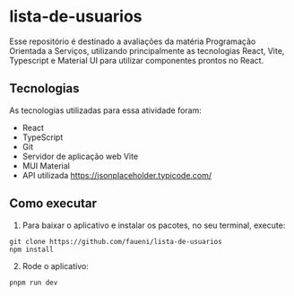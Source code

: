 # lista-de-usuarios
Esse repositório é destinado a avaliações da matéria Programação Orientada a Serviços, utilizando principalmente as tecnologias React, Vite, Typescript e Material UI para utilizar componentes prontos no React.
## Tecnologias

As tecnologias utilizadas para essa atividade foram:

* React
* TypeScript
* Git
* Servidor de aplicação web Vite
* MUI Material
* API utilizada https://jsonplaceholder.typicode.com/
## Como executar
1. Para baixar o aplicativo e instalar os pacotes, no seu terminal, execute:
```
git clone https://github.com/faueni/lista-de-usuarios
npm install
```

2. Rode o aplicativo:
```
pnpm run dev
```
